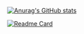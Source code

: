 [![Anurag's GitHub stats](https://github-readme-stats.vercel.app/api?username=7qzwx&show_icons=true&theme=dracula&local=cn )](https://github.com/anuraghazra/github-readme-stats)

[![Readme Card](https://github-readme-stats.vercel.app/api/pin/?username=anuraghazra&repo=QZWX_App)](https://github.com/7qzwx/QZWX_App)
<!--
**7qzwx/7qzwx** is a ✨ _special_ ✨ repository because its `README.md` (this file) appears on your GitHub profile.

Here are some ideas to get you started:

- 🔭 I’m currently working on ...
- 🌱 I’m currently learning ...
- 👯 I’m looking to collaborate on ...
- 🤔 I’m looking for help with ...
- 💬 Ask me about ...
- 📫 How to reach me: ...
- 😄 Pronouns: ...
- ⚡ Fun fact: ...
-->
